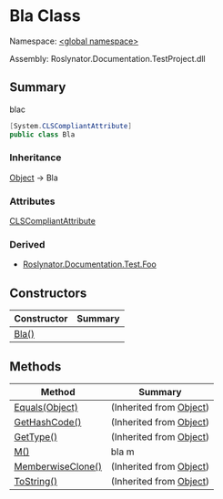 # Bla Class

Namespace: [\<global namespace>](../README.md)

Assembly: Roslynator\.Documentation\.TestProject\.dll

## Summary

blac

```csharp
[System.CLSCompliantAttribute]
public class Bla
```

### Inheritance

[Object](https://docs.microsoft.com/en-us/dotnet/api/system.object) &#x2192; Bla

### Attributes

[CLSCompliantAttribute](https://docs.microsoft.com/en-us/dotnet/api/system.clscompliantattribute)

### Derived

* [Roslynator.Documentation.Test.Foo](../../Roslynator/Documentation/Test/Foo/README.md)

## Constructors

| Constructor | Summary |
| ----------- | ------- |
| [Bla()](-ctor/README.md) | |

## Methods

| Method | Summary |
| ------ | ------- |
| [Equals(Object)](https://docs.microsoft.com/en-us/dotnet/api/system.object.equals) |  \(Inherited from [Object](https://docs.microsoft.com/en-us/dotnet/api/system.object)\) |
| [GetHashCode()](https://docs.microsoft.com/en-us/dotnet/api/system.object.gethashcode) |  \(Inherited from [Object](https://docs.microsoft.com/en-us/dotnet/api/system.object)\) |
| [GetType()](https://docs.microsoft.com/en-us/dotnet/api/system.object.gettype) |  \(Inherited from [Object](https://docs.microsoft.com/en-us/dotnet/api/system.object)\) |
| [M()](M/README.md) | bla m |
| [MemberwiseClone()](https://docs.microsoft.com/en-us/dotnet/api/system.object.memberwiseclone) |  \(Inherited from [Object](https://docs.microsoft.com/en-us/dotnet/api/system.object)\) |
| [ToString()](https://docs.microsoft.com/en-us/dotnet/api/system.object.tostring) |  \(Inherited from [Object](https://docs.microsoft.com/en-us/dotnet/api/system.object)\) |

